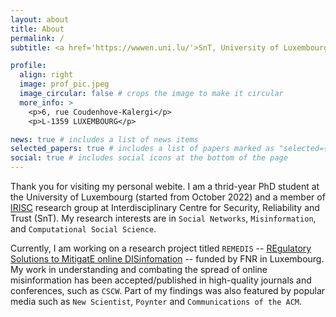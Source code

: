 ```yaml
---
layout: about
title: About
permalink: /
subtitle: <a href='https://wwwen.uni.lu/'>SnT, University of Luxembourg</a>. Luxembourg.

profile:
  align: right
  image: prof_pic.jpeg
  image_circular: false # crops the image to make it circular
  more_info: >
    <p>6, rue Coudenhove-Kalergi</p>
    <p>L-1359 LUXEMBOURG</p>

news: true # includes a list of news items
selected_papers: true # includes a list of papers marked as "selected={true}"
social: true # includes social icons at the bottom of the page
---
```


Thank you for visiting my personal webite. I am a thrid-year PhD student at the University of Luxembourg (started from October 2022) and a member of [IRISC](https://www.uni.lu/snt-en/research-groups/IRiSC/) research group at Interdisciplinary Centre for Security, Reliability and Trust (SnT). My research interests are in `Social Networks`, `Misinformation`, and `Computational Social Science`.

Currently, I am working on a research project titled `REMEDIS` -- [REgulatory Solutions to MitigatE online DISinfomation](https://projectremedis.wordpress.com/) -- funded by FNR in Luxembourg. My work in understanding and combating the spread of online misinformation has been accepted/published in high-quality journals and conferences, such as `CSCW`. Part of my findings was also featured by popular media such as `New Scientist`, `Poynter` and `Communications of the ACM`.
